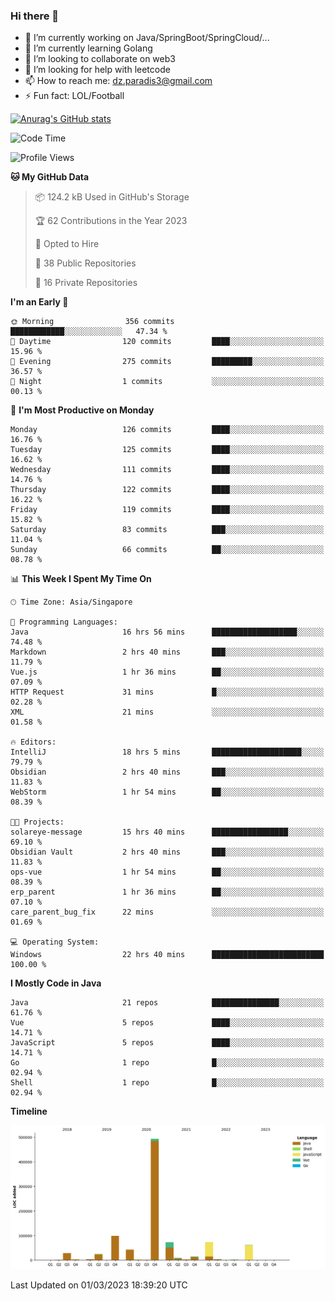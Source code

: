 ### Hi there 👋

- 🔭 I’m currently working on Java/SpringBoot/SpringCloud/...
- 🌱 I’m currently learning Golang
- 👯 I’m looking to collaborate on web3
- 🤔 I’m looking for help with leetcode
- 📫 How to reach me: dz.paradis3@gmail.com
- ⚡ Fun fact: LOL/Football

[![Anurag's GitHub stats](https://github-readme-stats.vercel.app/api?username=xiumu2017&show_icons=true&theme=radical)](https://github.com/anuraghazra/github-readme-stats)

<!--
**xiumu2017/xiumu2017** is a ✨ _special_ ✨ repository because its `README.md` (this file) appears on your GitHub profile.

Here are some ideas to get you started:

- 🔭 I’m currently working on ...
- 🌱 I’m currently learning ...
- 👯 I’m looking to collaborate on ...
- 🤔 I’m looking for help with ...
- 💬 Ask me about ...
- 📫 How to reach me: ...
- 😄 Pronouns: ...
- ⚡ Fun fact: ...
-->

<!--START_SECTION:waka-->
![Code Time](http://img.shields.io/badge/Code%20Time-1%2C213%20hrs%2035%20mins-blue)

![Profile Views](http://img.shields.io/badge/Profile%20Views-14-blue)

**🐱 My GitHub Data** 

> 📦 124.2 kB Used in GitHub's Storage 
 > 
> 🏆 62 Contributions in the Year 2023
 > 
> 💼 Opted to Hire
 > 
> 📜 38 Public Repositories 
 > 
> 🔑 16 Private Repositories 
 > 
**I'm an Early 🐤** 

```text
🌞 Morning                356 commits         ████████████░░░░░░░░░░░░░   47.34 % 
🌆 Daytime                120 commits         ████░░░░░░░░░░░░░░░░░░░░░   15.96 % 
🌃 Evening                275 commits         █████████░░░░░░░░░░░░░░░░   36.57 % 
🌙 Night                  1 commits           ░░░░░░░░░░░░░░░░░░░░░░░░░   00.13 % 
```
📅 **I'm Most Productive on Monday** 

```text
Monday                   126 commits         ████░░░░░░░░░░░░░░░░░░░░░   16.76 % 
Tuesday                  125 commits         ████░░░░░░░░░░░░░░░░░░░░░   16.62 % 
Wednesday                111 commits         ████░░░░░░░░░░░░░░░░░░░░░   14.76 % 
Thursday                 122 commits         ████░░░░░░░░░░░░░░░░░░░░░   16.22 % 
Friday                   119 commits         ████░░░░░░░░░░░░░░░░░░░░░   15.82 % 
Saturday                 83 commits          ███░░░░░░░░░░░░░░░░░░░░░░   11.04 % 
Sunday                   66 commits          ██░░░░░░░░░░░░░░░░░░░░░░░   08.78 % 
```


📊 **This Week I Spent My Time On** 

```text
🕑︎ Time Zone: Asia/Singapore

💬 Programming Languages: 
Java                     16 hrs 56 mins      ███████████████████░░░░░░   74.48 % 
Markdown                 2 hrs 40 mins       ███░░░░░░░░░░░░░░░░░░░░░░   11.79 % 
Vue.js                   1 hr 36 mins        ██░░░░░░░░░░░░░░░░░░░░░░░   07.09 % 
HTTP Request             31 mins             █░░░░░░░░░░░░░░░░░░░░░░░░   02.28 % 
XML                      21 mins             ░░░░░░░░░░░░░░░░░░░░░░░░░   01.58 % 

🔥 Editors: 
IntelliJ                 18 hrs 5 mins       ████████████████████░░░░░   79.79 % 
Obsidian                 2 hrs 40 mins       ███░░░░░░░░░░░░░░░░░░░░░░   11.83 % 
WebStorm                 1 hr 54 mins        ██░░░░░░░░░░░░░░░░░░░░░░░   08.39 % 

🐱‍💻 Projects: 
solareye-message         15 hrs 40 mins      █████████████████░░░░░░░░   69.10 % 
Obsidian Vault           2 hrs 40 mins       ███░░░░░░░░░░░░░░░░░░░░░░   11.83 % 
ops-vue                  1 hr 54 mins        ██░░░░░░░░░░░░░░░░░░░░░░░   08.39 % 
erp_parent               1 hr 36 mins        ██░░░░░░░░░░░░░░░░░░░░░░░   07.10 % 
care_parent_bug_fix      22 mins             ░░░░░░░░░░░░░░░░░░░░░░░░░   01.69 % 

💻 Operating System: 
Windows                  22 hrs 40 mins      █████████████████████████   100.00 % 
```

**I Mostly Code in Java** 

```text
Java                     21 repos            ███████████████░░░░░░░░░░   61.76 % 
Vue                      5 repos             ████░░░░░░░░░░░░░░░░░░░░░   14.71 % 
JavaScript               5 repos             ████░░░░░░░░░░░░░░░░░░░░░   14.71 % 
Go                       1 repo              █░░░░░░░░░░░░░░░░░░░░░░░░   02.94 % 
Shell                    1 repo              █░░░░░░░░░░░░░░░░░░░░░░░░   02.94 % 
```



**Timeline**

![Lines of Code chart](https://raw.githubusercontent.com/xiumu2017/xiumu2017/main/assets/bar_graph.png)


 Last Updated on 01/03/2023 18:39:20 UTC
<!--END_SECTION:waka-->
